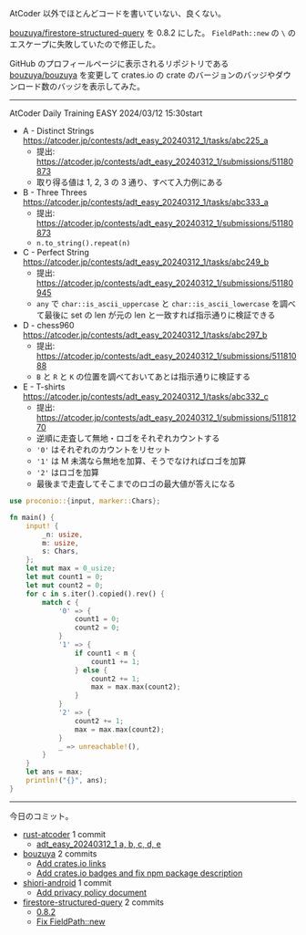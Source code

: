 AtCoder 以外でほとんどコードを書いていない、良くない。

[bouzuya/firestore-structured-query] を 0.8.2 にした。 `FieldPath::new` の `\` のエスケープに失敗していたので修正した。

GitHub のプロフィールページに表示されるリポジトリである [bouzuya/bouzuya] を変更して crates.io の crate のバージョンのバッジやダウンロード数のバッジを表示してみた。

---

AtCoder Daily Training EASY 2024/03/12 15:30start

- A - Distinct Strings
  <https://atcoder.jp/contests/adt_easy_20240312_1/tasks/abc225_a>
  - 提出: <https://atcoder.jp/contests/adt_easy_20240312_1/submissions/51180873>
  - 取り得る値は 1, 2, 3 の 3 通り、すべて入力例にある
- B - Three Threes
  <https://atcoder.jp/contests/adt_easy_20240312_1/tasks/abc333_a>
  - 提出: <https://atcoder.jp/contests/adt_easy_20240312_1/submissions/51180873>
  - `n.to_string().repeat(n)`
- C - Perfect String
  <https://atcoder.jp/contests/adt_easy_20240312_1/tasks/abc249_b>
  - 提出: <https://atcoder.jp/contests/adt_easy_20240312_1/submissions/51180945>
  - `any` で `char::is_ascii_uppercase` と `char::is_ascii_lowercase` を調べて最後に set の len が元の len と一致すれば指示通りに検証できる
- D - chess960
  <https://atcoder.jp/contests/adt_easy_20240312_1/tasks/abc297_b>
  - 提出: <https://atcoder.jp/contests/adt_easy_20240312_1/submissions/51181088>
  - `B` と `R` と `K` の位置を調べておいてあとは指示通りに検証する
- E - T-shirts
  <https://atcoder.jp/contests/adt_easy_20240312_1/tasks/abc332_c>
  - 提出: <https://atcoder.jp/contests/adt_easy_20240312_1/submissions/51181270>
  - 逆順に走査して無地・ロゴをそれぞれカウントする
  - `'0'` はそれぞれのカウントをリセット
  - `'1'` は M 未満なら無地を加算、そうでなければロゴを加算
  - `'2'` はロゴを加算
  - 最後まで走査してそこまでのロゴの最大値が答えになる

```rust
use proconio::{input, marker::Chars};

fn main() {
    input! {
        _n: usize,
        m: usize,
        s: Chars,
    };
    let mut max = 0_usize;
    let mut count1 = 0;
    let mut count2 = 0;
    for c in s.iter().copied().rev() {
        match c {
            '0' => {
                count1 = 0;
                count2 = 0;
            }
            '1' => {
                if count1 < m {
                    count1 += 1;
                } else {
                    count2 += 1;
                    max = max.max(count2);
                }
            }
            '2' => {
                count2 += 1;
                max = max.max(count2);
            }
            _ => unreachable!(),
        }
    }
    let ans = max;
    println!("{}", ans);
}
```

---

今日のコミット。

- [rust-atcoder](https://github.com/bouzuya/rust-atcoder) 1 commit
  - [adt_easy_20240312_1 a, b, c, d, e](https://github.com/bouzuya/rust-atcoder/commit/b5f7cca1f327ad11deb29c3ffeaec4e17568a961)
- [bouzuya](https://github.com/bouzuya/bouzuya) 2 commits
  - [Add crates.io links](https://github.com/bouzuya/bouzuya/commit/88542b5d5ac4ed1a2cd6618590913780132c15a0)
  - [Add crates.io badges and fix npm package description](https://github.com/bouzuya/bouzuya/commit/5d5ca28843b1556439ad9598c6853d4059a06da1)
- [shiori-android](https://github.com/bouzuya/shiori-android) 1 commit
  - [Add privacy policy document](https://github.com/bouzuya/shiori-android/commit/582478041870dbe7294566db9dad145d19ff1481)
- [firestore-structured-query](https://github.com/bouzuya/firestore-structured-query) 2 commits
  - [0.8.2](https://github.com/bouzuya/firestore-structured-query/commit/482b6151f164533cbbbf5eb86e2c4ccf84417695)
  - [Fix FieldPath::new](https://github.com/bouzuya/firestore-structured-query/commit/3597860af94663f2e81d3c14f66f1845d0348856)

[bouzuya/bouzuya]: https://github.com/bouzuya/bouzuya
[bouzuya/firestore-structured-query]: https://github.com/bouzuya/firestore-structured-query
